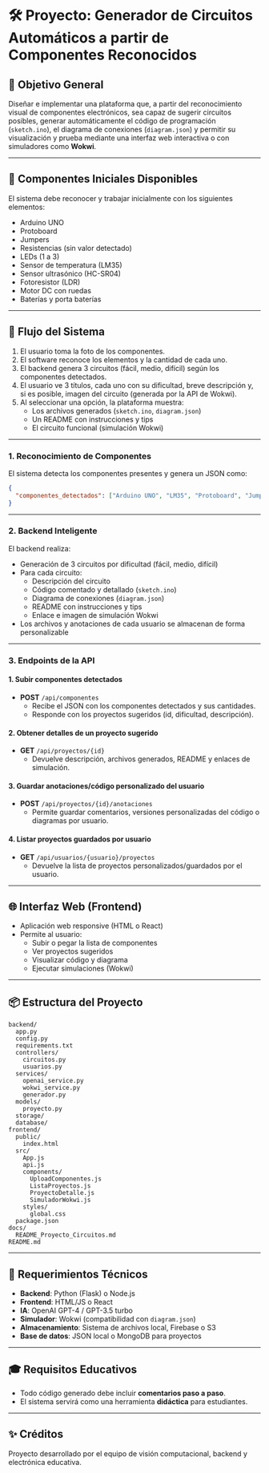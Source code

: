 # 🛠️ Proyecto: Generador de Circuitos Automáticos a partir de Componentes Reconocidos

## 🎯 Objetivo General

Diseñar e implementar una plataforma que, a partir del reconocimiento visual de componentes electrónicos, sea capaz de sugerir circuitos posibles, generar automáticamente el código de programación (`sketch.ino`), el diagrama de conexiones (`diagram.json`) y permitir su visualización y prueba mediante una interfaz web interactiva o con simuladores como **Wokwi**.

---

## 🧩 Componentes Iniciales Disponibles

El sistema debe reconocer y trabajar inicialmente con los siguientes elementos:

- Arduino UNO  
- Protoboard  
- Jumpers  
- Resistencias (sin valor detectado)  
- LEDs (1 a 3)  
- Sensor de temperatura (LM35)  
- Sensor ultrasónico (HC-SR04)  
- Fotoresistor (LDR)  
- Motor DC con ruedas  
- Baterías y porta baterías  

---

## 🧠 Flujo del Sistema

1. El usuario toma la foto de los componentes.
2. El software reconoce los elementos y la cantidad de cada uno.
3. El backend genera 3 circuitos (fácil, medio, difícil) según los componentes detectados.
4. El usuario ve 3 títulos, cada uno con su dificultad, breve descripción y, si es posible, imagen del circuito (generada por la API de Wokwi).
5. Al seleccionar una opción, la plataforma muestra:
   - Los archivos generados (`sketch.ino`, `diagram.json`)
   - Un README con instrucciones y tips
   - El circuito funcional (simulación Wokwi)

---

### 1. Reconocimiento de Componentes

El sistema detecta los componentes presentes y genera un JSON como:

```json
{
  "componentes_detectados": ["Arduino UNO", "LM35", "Protoboard", "Jumpers", "LED"]
}
```

---

### 2. Backend Inteligente

El backend realiza:
- Generación de 3 circuitos por dificultad (fácil, medio, difícil)
- Para cada circuito:
  - Descripción del circuito
  - Código comentado y detallado (`sketch.ino`)
  - Diagrama de conexiones (`diagram.json`)
  - README con instrucciones y tips
  - Enlace e imagen de simulación Wokwi
- Los archivos y anotaciones de cada usuario se almacenan de forma personalizable

---

### 3. Endpoints de la API

#### 1. Subir componentes detectados
- **POST** `/api/componentes`
  - Recibe el JSON con los componentes detectados y sus cantidades.
  - Responde con los proyectos sugeridos (id, dificultad, descripción).

#### 2. Obtener detalles de un proyecto sugerido
- **GET** `/api/proyectos/{id}`
  - Devuelve descripción, archivos generados, README y enlaces de simulación.

#### 3. Guardar anotaciones/código personalizado del usuario
- **POST** `/api/proyectos/{id}/anotaciones`
  - Permite guardar comentarios, versiones personalizadas del código o diagramas por usuario.

#### 4. Listar proyectos guardados por usuario
- **GET** `/api/usuarios/{usuario}/proyectos`
  - Devuelve la lista de proyectos personalizados/guardados por el usuario.

---

## 🌐 Interfaz Web (Frontend)

- Aplicación web responsive (HTML o React)
- Permite al usuario:
  - Subir o pegar la lista de componentes
  - Ver proyectos sugeridos
  - Visualizar código y diagrama
  - Ejecutar simulaciones (Wokwi)

---

## 📦 Estructura del Proyecto

```
backend/
  app.py
  config.py
  requirements.txt
  controllers/
    circuitos.py
    usuarios.py
  services/
    openai_service.py
    wokwi_service.py
    generador.py
  models/
    proyecto.py
  storage/
  database/
frontend/
  public/
    index.html
  src/
    App.js
    api.js
    components/
      UploadComponentes.js
      ListaProyectos.js
      ProyectoDetalle.js
      SimuladorWokwi.js
    styles/
      global.css
  package.json
docs/
  README_Proyecto_Circuitos.md
README.md
```

---

## 🔧 Requerimientos Técnicos

- **Backend**: Python (Flask) o Node.js 
- **Frontend**: HTML/JS o React
- **IA**: OpenAI GPT-4 / GPT-3.5 turbo
- **Simulador**: Wokwi (compatibilidad con `diagram.json`)
- **Almacenamiento**: Sistema de archivos local, Firebase o S3
- **Base de datos**: JSON local o MongoDB para proyectos

---

## 🎓 Requisitos Educativos

- Todo código generado debe incluir **comentarios paso a paso**.
- El sistema servirá como una herramienta **didáctica** para estudiantes.

---

## ✨ Créditos

Proyecto desarrollado por el equipo de visión computacional, backend y electrónica educativa.
